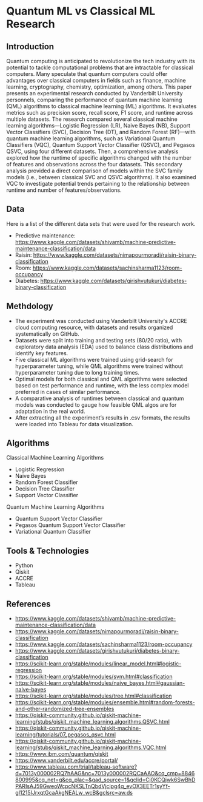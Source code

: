 # Quantum ML vs Classical ML Research

## Introduction

Quantum computing is anticipated to revolutionize the tech industry with its potential to tackle computational problems that are intractable for classical computers. Many speculate that quantum computers could offer advantages over classical computers in fields such as finance, machine learning, cryptography, chemistry, optimization, among others. This paper presents an experimental research conducted by Vanderbilt University personnels, comparing the performance of quantum machine learning (QML) algorithms to classical machine learning (ML) algorithms. It evaluates metrics such as precision score, recall score, F1 score, and runtime across multiple datasets. The research compared several classical machine learning algorithms—Logistic Regression (LR), Naive Bayes (NB), Support Vector Classifiers (SVC), Decision Tree (DT), and Random Forest (RF)—with quantum machine learning algorithms, such as Variational Quantum Classifiers (VQC), Quantum Support Vector Classifier (QSVC), and Pegasos QSVC, using four different datasets. Then, a comprehensive analysis explored how the runtime of specific algorithms changed with the number of features and observations across the four datasets. This secondary analysis provided a direct comparison of models within the SVC family models (i.e., between classical SVC and QSVC algorithms). It also examined VQC to investigate potential trends pertaining to the relationship between runtime and number of features/observations.

## Data

Here is a list of the different data sets that were used for the research work. 

- Predictive maintenance: https://www.kaggle.com/datasets/shivamb/machine-predictive-maintenance-classification/data
- Raisin: https://www.kaggle.com/datasets/nimapourmoradi/raisin-binary-classification
- Room: https://www.kaggle.com/datasets/sachinsharma1123/room-occupancy
- Diabetes: https://www.kaggle.com/datasets/girishvutukuri/diabetes-binary-classification

## Methdology

- The experiment was conducted using Vanderbilt University's ACCRE cloud computing resource, with datasets and results organized systematically on GitHub.
- Datasets were split into training and testing sets (80/20 ratio), with exploratory data analysis (EDA) used to balance class distributions and identify key features.
- Five classical ML algorithms were trained using grid-search for hyperparameter tuning, while QML algorithms were trained without hyperparameter tuning due to long training times.
- Optimal models for both classical and QML algorithms were selected based on test performance and runtime, with the less complex model preferred in cases of similar performance.
- A comparative analysis of runtimes between classical and quantum models was conducted to gauge how feasible QML algos are for adaptation in the real world.
- After extracting all the experiment’s results in .csv formats, the results were loaded into Tableau for data visualization. 

## Algorithms

Classical Machine Learning Algorithms
- Logistic Regression
- Naive Bayes
- Random Forest Classifier
- Decision Tree Classifier
- Support Vector Classifier
  
Quantum Machine Learning Algorithms
- Quantum Support Vector Classifier
- Pegasos Quantum Support Vector Classifier
- Variational Quantum Classifier
  
## Tools & Technologies 

- Python
- Qiskit
- ACCRE
- Tableau
  
## References
- https://www.kaggle.com/datasets/shivamb/machine-predictive-maintenance-classification/data
- https://www.kaggle.com/datasets/nimapourmoradi/raisin-binary-classification
- https://www.kaggle.com/datasets/sachinsharma1123/room-occupancy
- https://www.kaggle.com/datasets/girishvutukuri/diabetes-binary-classification
- https://scikit-learn.org/stable/modules/linear_model.html#logistic-regression
- https://scikit-learn.org/stable/modules/svm.html#classification
- https://scikit-learn.org/stable/modules/naive_bayes.html#gaussian-naive-bayes
- https://scikit-learn.org/stable/modules/tree.html#classification
- https://scikit-learn.org/stable/modules/ensemble.html#random-forests-and-other-randomized-tree-ensembles
- https://qiskit-community.github.io/qiskit-machine-learning/stubs/qiskit_machine_learning.algorithms.QSVC.html
- https://qiskit-community.github.io/qiskit-machine-learning/tutorials/07_pegasos_qsvc.html
- https://qiskit-community.github.io/qiskit-machine-learning/stubs/qiskit_machine_learning.algorithms.VQC.html
- https://www.ibm.com/quantum/qiskit
- https://www.vanderbilt.edu/accre/portal/
- https://www.tableau.com/trial/tableau-software?d=7013y000002RQ7hAAG&nc=7013y000002RQCaAAO&cq_cmp=8846800995&cq_net=g&cq_plac=&gad_source=1&gclid=Cj0KCQjwk6SwBhDPARIsAJ59GweoWcpcNKSLTnQbdVjcipg4q_evOX3EETr1syYf-gl1215IJrxqtGcaAkgNEALw_wcB&gclsrc=aw.ds
